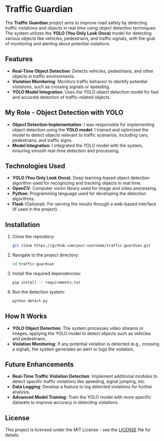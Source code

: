 # Traffic Guardian

The **Traffic Guardian** project aims to improve road safety by detecting traffic violations and objects in real time using object detection techniques. The system utilizes the **YOLO (You Only Look Once)** model for detecting various objects like vehicles, pedestrians, and traffic signals, with the goal of monitoring and alerting about potential violations.

## Features

- **Real-Time Object Detection**: Detects vehicles, pedestrians, and other objects in traffic environments.
- **Violation Monitoring**: Monitors traffic behavior to identify potential violations, such as crossing signals or speeding.
- **YOLO Model Integration**: Uses the YOLO object detection model for fast and accurate detection of traffic-related objects.

## My Role - Object Detection with YOLO

- **Object Detection Implementation**: I was responsible for implementing object detection using the **YOLO model**. I trained and optimized the model to detect objects relevant to traffic scenarios, including cars, pedestrians, and traffic signs.
- **Model Integration**: I integrated the YOLO model with the system, ensuring smooth real-time detection and processing.

## Technologies Used

- **YOLO (You Only Look Once)**: Deep learning-based object detection algorithm used for recognizing and tracking objects in real time.
- **OpenCV**: Computer vision library used for image and video processing.
- **Python**: Programming language used for developing the detection algorithms.
- **Flask** (Optional): For serving the results through a web-based interface (if used in the project).

## Installation

1. Clone the repository:

   ```bash
   git clone https://github.com/your-username/traffic-guardian.git
   ```

2. Navigate to the project directory:

   ```bash
   cd traffic-guardian
   ```

3. Install the required dependencies:

   ```bash
   pip install -r requirements.txt
   ```

4. Run the detection system:

   ```bash
   python detect.py
   ```

## How It Works

- **YOLO Object Detection**: The system processes video streams or images, applying the YOLO model to detect objects such as vehicles and pedestrians.
- **Violation Monitoring**: If any potential violation is detected (e.g., crossing a signal), the system generates an alert or logs the violation.

## Future Enhancements

- **Real-Time Traffic Violation Detection**: Implement additional modules to detect specific traffic violations like speeding, signal jumping, etc.
- **Data Logging**: Develop a feature to log detected violations for further analysis.
- **Advanced Model Training**: Train the YOLO model with more specific datasets to improve accuracy in detecting violations.

## License

This project is licensed under the MIT License - see the [LICENSE](LICENSE) file for details.
